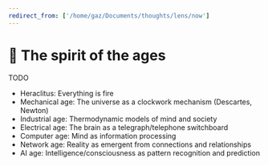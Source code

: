 ```yaml
---
redirect_from: ['/home/gaz/Documents/thoughts/lens/now']
---
```

# 📅 The spirit of the ages

TODO

* Heraclitus: Everything is fire
* Mechanical age: The universe as a clockwork mechanism (Descartes, Newton)
* Industrial age: Thermodynamic models of mind and society
* Electrical age: The brain as a telegraph/telephone switchboard
* Computer age: Mind as information processing
* Network age: Reality as emergent from connections and relationships
* AI age: Intelligence/consciousness as pattern recognition and prediction
